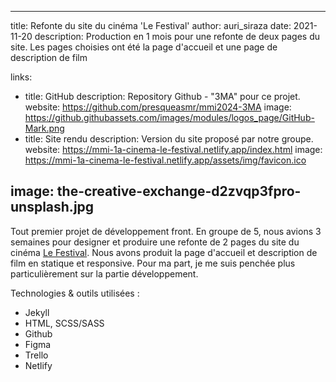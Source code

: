 
---
title: Refonte du site du cinéma 'Le Festival'
author: auri_siraza
date: 2021-11-20
description: Production en 1 mois pour une refonte de deux pages du site. Les pages choisies ont été la page d'accueil et une page de description de film

links:
  - title: GitHub
    description: Repository Github - "3MA" pour ce projet.
    website: https://github.com/presqueasmr/mmi2024-3MA
    image: https://github.githubassets.com/images/modules/logos_page/GitHub-Mark.png
  - title: Site rendu
    description: Version du site proposé par notre groupe.
    website: https://mmi-1a-cinema-le-festival.netlify.app/index.html
    image: https://mmi-1a-cinema-le-festival.netlify.app/assets/img/favicon.ico


image: the-creative-exchange-d2zvqp3fpro-unsplash.jpg
---

Tout premier projet de développement front. En groupe de 5, nous avions 3 semaines pour designer et produire une refonte de 2 pages du site du cinéma [Le Festival](http://www.cinemalefestival.fr/). Nous avons produit la page d'accueil et description de film en statique et responsive. Pour ma part, je me suis penchée plus particulièrement sur la partie développement. 

Technologies & outils utilisées :

* Jekyll
* HTML, SCSS/SASS 
* Github
* Figma
* Trello
* Netlify



